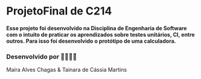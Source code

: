 # ProjetoFinal de C214

#### Esse projeto foi desenvolvido na Disciplina de Engenharia de Software com o intuito de praticar os aprendizados sobre testes unitários, CI, entre outros. Para isso foi desenvolvido o protótipo de uma calculadora.  

### Desenvolvido por 👷‍♀️👷‍♀️

Maíra Alves Chagas &
Tainara de Cássia Martins
